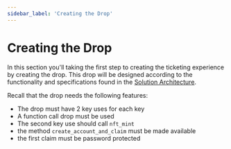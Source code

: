 ```yaml
---
sidebar_label: 'Creating the Drop'
---
```

# Creating the Drop
In this section you'll taking the first step to creating the ticketing experience by creating the drop. This drop will be designed according to the functionality and specifications found in the [Solution Architecture](architecture.md#keypom-solution).

Recall that the drop needs the following features:

* The drop must have 2 key uses for each key
* A function call drop must be used
* The second key use should call `nft_mint`
* the method `create_account_and_claim` must be made available
* the first claim must be password protected
